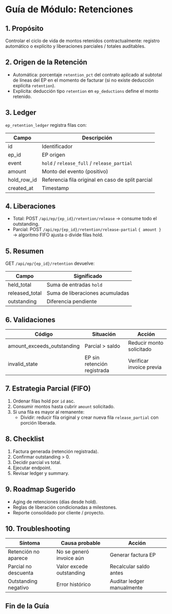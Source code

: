 # Guía de Módulo: Retenciones

## 1. Propósito

Controlar el ciclo de vida de montos retenidos contractualmente: registro automático o explícito y liberaciones parciales / totales auditables.

## 2. Origen de la Retención

- Automática: porcentaje `retention_pct` del contrato aplicado al subtotal de líneas del EP en el momento de facturar (si no existe deducción explícita `retention`).
- Explícita: deducción tipo `retention` en `ep_deductions` define el monto retenido.

## 3. Ledger

`ep_retention_ledger` registra filas con:

| Campo | Descripción |
|-------|-------------|
| id | Identificador |
| ep_id | EP origen |
| event | `hold` / `release_full` / `release_partial` |
| amount | Monto del evento (positivo) |
| hold_row_id | Referencia fila original en caso de split parcial |
| created_at | Timestamp |

## 4. Liberaciones

- Total: POST `/api/ep/{ep_id}/retention/release` → consume todo el outstanding.
- Parcial: POST `/api/ep/{ep_id}/retention/release-partial` `{ amount }` → algoritmo FIFO ajusta o divide filas hold.

## 5. Resumen

GET `/api/ep/{ep_id}/retention` devuelve:

| Campo | Significado |
|-------|-------------|
| held_total | Suma de entradas `hold` |
| released_total | Suma de liberaciones acumuladas |
| outstanding | Diferencia pendiente |

## 6. Validaciones

| Código | Situación | Acción |
|--------|----------|--------|
| amount_exceeds_outstanding | Parcial > saldo | Reducir monto solicitado |
| invalid_state | EP sin retención registrada | Verificar invoice previa |

## 7. Estrategia Parcial (FIFO)

1. Ordenar filas hold por `id` asc.
2. Consumir montos hasta cubrir `amount` solicitado.
3. Si una fila es mayor al remanente:
   - Dividir: reducir fila original y crear nueva fila `release_partial` con porción liberada.

## 8. Checklist

1. Factura generada (retención registrada).
2. Confirmar outstanding > 0.
3. Decidir parcial vs total.
4. Ejecutar endpoint.
5. Revisar ledger y summary.

## 9. Roadmap Sugerido

- Aging de retenciones (días desde hold).
- Reglas de liberación condicionadas a milestones.
- Reporte consolidado por cliente / proyecto.

## 10. Troubleshooting

| Síntoma | Causa probable | Acción |
|---------|----------------|-------|
| Retención no aparece | No se generó invoice aún | Generar factura EP |
| Parcial no descuenta | Valor excede outstanding | Recalcular saldo antes |
| Outstanding negativo | Error histórico | Auditar ledger manualmente |

## Fin de la Guía

